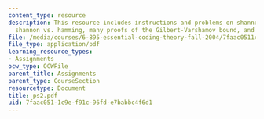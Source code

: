 ```yaml
---
content_type: resource
description: This resource includes instructions and problems on shannon capacity,
  shannon vs. hamming, many proofs of the Gilbert-Varshamov bound, and food for thought.
file: /media/courses/6-895-essential-coding-theory-fall-2004/7faac0511c9ef91c96fde7babbc4f6d1_ps2.pdf
file_type: application/pdf
learning_resource_types:
- Assignments
ocw_type: OCWFile
parent_title: Assignments
parent_type: CourseSection
resourcetype: Document
title: ps2.pdf
uid: 7faac051-1c9e-f91c-96fd-e7babbc4f6d1
---
```


